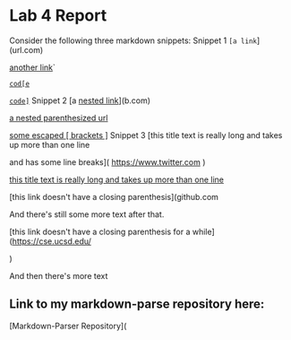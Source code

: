 # Lab 4 Report 

Consider the following three markdown snippets:
Snippet 1
`[a link`](url.com)

[another link](`google.com)`

[`cod[e`](google.com)

[`code]`](ucsd.edu)
Snippet 2
[a [nested link](a.com)](b.com)

[a nested parenthesized url](a.com(()))

[some escaped \[ brackets \]](example.com)
Snippet 3
[this title text is really long and takes up more than 
one line

and has some line breaks](
    https://www.twitter.com
)

[this title text is really long and takes up more than 
one line](
https://sites.google.com/eng.ucsd.edu/cse-15l-spring-2022/schedule
)


[this link doesn't have a closing parenthesis](github.com

And there's still some more text after that.

[this link doesn't have a closing parenthesis for a while](https://cse.ucsd.edu/



)

And then there's more text

## Link to my markdown-parse repository here:
[Markdown-Parser Repository](


